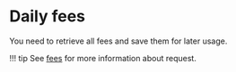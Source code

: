 # Daily fees

You need to retrieve all fees and save them for later usage.

!!! tip
    See [fees](../fees/index.md) for more information about request.

